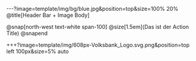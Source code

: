 ---?image=template/img/bg/blue.jpg&position=top&size=100% 20%
@title[Header Bar + Image Body]

@snap[north-west text-white span-100]
@size[1.5em](Das ist der Action Title)
@snapend

+++?image=template/img/608px-Volksbank_Logo.svg.png&position=top left 100px&size=5% auto
